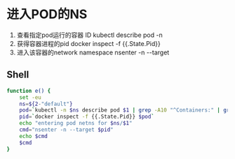 # 进入POD的NS
1. 查看指定pod运行的容器 ID
kubectl describe pod <pod> -n <namespace>
2. 获得容器进程的pid
docker inspect -f {{.State.Pid}} <container>
3. 进入该容器的network namespace
nsenter -n --target <PID>

## Shell
```sh
function e() {
    set -eu
    ns=${2-"default"}
    pod=`kubectl -n $ns describe pod $1 | grep -A10 "^Containers:" | grep -Eo 'docker://.*$' | head -n 1 | sed 's/docker:\/\/\(.*\)$/\1/'`
    pid=`docker inspect -f {{.State.Pid}} $pod`
    echo "entering pod netns for $ns/$1"
    cmd="nsenter -n --target $pid"
    echo $cmd
    $cmd
}
```